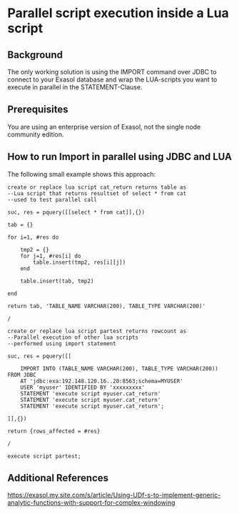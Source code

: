 # Parallel script execution inside a Lua script 
## Background

The only working solution is using the IMPORT command over JDBC to connect to your Exasol database and wrap the LUA-scripts you want to execute in parallel in the STATEMENT-Clause.

## Prerequisites

You are using an enterprise version of Exasol, not the single node community edition.  

## How to run Import in parallel using JDBC and LUA

The following small example shows this approach:


```"code
create or replace lua script cat_return returns table as
--Lua script that returns resultset of select * from cat
--used to test parallel call

suc, res = pquery([[select * from cat]],{})

tab = {}

for i=1, #res do

	tmp2 = {}
	for j=1, #res[i] do
		table.insert(tmp2, res[i][j]) 
	end

	table.insert(tab, tmp2)

end

return tab, 'TABLE_NAME VARCHAR(200), TABLE_TYPE VARCHAR(200)'

/

create or replace lua script partest returns rowcount as
--Parallel execution of other lua scripts
--performed using import statement

suc, res = pquery([[

	IMPORT INTO (TABLE_NAME VARCHAR(200), TABLE_TYPE VARCHAR(200)) FROM JDBC 
	AT 'jdbc:exa:192.148.120.16..20:8563;schema=MYUSER'
	USER 'myuser' IDENTIFIED BY 'xxxxxxxxx'
	STATEMENT 'execute script myuser.cat_return'
	STATEMENT 'execute script myuser.cat_return'
	STATEMENT 'execute script myuser.cat_return';

]],{})

return {rows_affected = #res}

/

execute script partest;
```
## Additional References

<https://exasol.my.site.com/s/article/Using-UDf-s-to-implement-generic-analytic-functions-with-support-for-complex-windowing>

